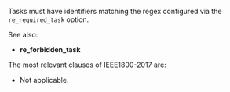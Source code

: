 Tasks must have identifiers matching the regex configured via the
`re_required_task` option.

See also:
  - **re_forbidden_task**

The most relevant clauses of IEEE1800-2017 are:
  - Not applicable.
